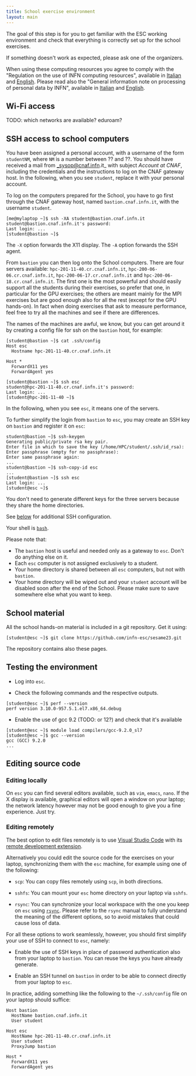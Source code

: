```yaml
---
title: School exercise environment
layout: main
---
```


The goal of this step is for you to get familiar with the ESC working
environment and check that everything is correctly set up for the school
exercises.

If something doesn't work as expected, please ask one of the organizers.

When using these computing resources you agree to comply with the "Regulation on
the use of INFN computing resources", available in
[Italian](https://www.cnaf.infn.it/wp-content/uploads/2020/03/Disciplinare_2020_IT.pdf)
and
[English](https://www.cnaf.infn.it/wp-content/uploads/2020/03/Disciplinare_2020_EN.pdf).
Please read also the "General information note on processing of personal data by
INFN", available in
[Italian](https://dpo.infn.it/wp-content/uploads/2019/01/Informativa_generale_INFN_181204.pdf)
and
[English](https://dpo.infn.it/wp-content/uploads/2020/07/Informativa_generale_181204_EN.pdf).

## Wi-Fi access

TODO: which networks are available? eduroam?

## SSH access to school computers

You have been assigned a personal account, with a username of the form
`studentNM`, where `NM` is a number between ?? and ??. You should have received
a mail from _sysop@cnaf.infn.it_ with subject _Account at CNAF_, including the
credentials and the instructions to log on the CNAF gateway host. In the
following, when you see `student`, replace it with your personal account.

To log on the computers prepared for the School, you have to go first through
the CNAF gateway host, named `bastion.cnaf.infn.it`, with the username
`student`.

```shell
[me@mylaptop ~]$ ssh -XA student@bastion.cnaf.infn.it
student@bastion.cnaf.infn.it's password:
Last login: ...
[student@bastion ~]$
```

The `-X` option forwards the X11 display. The `-A` option forwards the SSH agent.

From `bastion` you can then log onto the School computers. There are four
servers available: `hpc-201-11-40.cr.cnaf.infn.it`,
`hpc-200-06-06.cr.cnaf.infn.it`, `hpc-200-06-17.cr.cnaf.infn.it` and
`hpc-200-06-18.cr.cnaf.infn.it`. The first one is the most powerful and should
easily support all the students during their exercises, so prefer that one, in
particular for the GPU exercises; the others are meant mainly for the MPI
exercises but are good enough also for all the rest (except for the GPU
hands-on). In fact when doing exercises that ask to measure performance, feel
free to try all the machines and see if there are differences.

The names of the machines are awful, we know, but you can get around it by
creating a config file for ssh on the `bastion` host, for example:

```shell
[student@bastion ~]$ cat .ssh/config
Host esc
  Hostname hpc-201-11-40.cr.cnaf.infn.it

Host *
  ForwardX11 yes
  ForwardAgent yes

[student@bastion ~]$ ssh esc
student@hpc-201-11-40.cr.cnaf.infn.it's password:
Last login: ...
[student@hpc-201-11-40 ~]$
```

In the following, when you see `esc`, it means one of the servers.

To further simplify the login from `bastion` to `esc`, you may create an SSH key
on `bastion` and register it on `esc`:

```shell
student@bastion ~]$ ssh-keygen
Generating public/private rsa key pair.
Enter file in which to save the key (/home/HPC/student/.ssh/id_rsa):
Enter passphrase (empty for no passphrase):
Enter same passphrase again:
...
student@bastion ~]$ ssh-copy-id esc
...
[student@bastion ~]$ ssh esc
Last login: ...
[student@esc ~]$
```

You don't need to generate different keys for the three servers because they
share the home directories.

See [below](#editing-remotely) for additional SSH configuration.

Your shell is [`bash`](https://www.gnu.org/s/bash).

Please note that:

* The `bastion` host is useful and needed only as a gateway to `esc`. Don't do
  anything else on it.
* Each `esc` computer is not assigned exclusively to a student.
* Your home directory is shared between all `esc` computers, but not with `bastion`.
* Your home directory will be wiped out and your `student` account will be
  disabled soon after the end of the School. Please make sure to save somewhere
  else what you want to keep.

## School material

All the school hands-on material is included in a git repository. Get it using:

```shell
[student@esc ~]$ git clone https://github.com/infn-esc/sesame23.git
```

The repository contains also these pages.

## Testing the environment

* Log into `esc`.

* Check the following commands and the respective outputs.

```shell
[student@esc ~]$ perf --version
perf version 3.10.0-957.5.1.el7.x86_64.debug
```

* Enable the use of gcc 9.2 (TODO: or 12?) and check that it's available

```shell
[student@esc ~]$ module load compilers/gcc-9.2.0_sl7
[student@esc ~]$ gcc --version
gcc (GCC) 9.2.0
...
```

## Editing source code

### Editing locally

On `esc` you can find several editors available, such as `vim`, `emacs`, `nano`. If
the X display is available, graphical editors will open a window on your laptop;
the network latency however may not be good enough to give you a fine
experience. Just try.

### Editing remotely

The best option to edit files remotely is to use [Visual Studio
Code](https://code.visualstudio.com/) with its [remote development
extension](https://marketplace.visualstudio.com/items?itemName=ms-vscode-remote.vscode-remote-extensionpack).

Alternatively you could edit the source code for the exercises on your laptop,
synchronizing them with the `esc` machine, for example using one of the
following:

* `scp`: You can copy files remotely using `scp`, in both directions.

* `sshfs`: You can mount your `esc` home directory on your laptop via `sshfs`.

* `rsync`: You can synchronize your local workspace with the one you keep on `esc`
  using [`rsync`](http://rsync.samba.org/). Please refer to the `rsync` manual to
  fully understand the meaning of the different options, so to avoid mistakes
  that could cause loss of data.

For all these options to work seamlessly, however, you should first simplify
your use of SSH to connect to `esc`, namely:

* Enable the use of SSH keys in place of password authentication also from your
  laptop to `bastion`. You can reuse the keys you have already generate.

* Enable an SSH tunnel on `bastion` in order to be able to connect directly from
  your laptop to `esc`.

In practice, adding something like the following to the `~/.ssh/config` file on
your laptop should suffice:

```shell
Host bastion
  HostName bastion.cnaf.infn.it
  User student

Host esc
  HostName hpc-201-11-40.cr.cnaf.infn.it
  User student
  ProxyJump bastion

Host *
  ForwardX11 yes
  ForwardAgent yes
```
